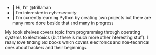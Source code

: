 - 👋 Hi, I’m @trillaman
- 👀 I’m interested in cybersecurity
- 🌱 I’m currently learning Python by creating own projects but there are many more done beside that and many in progress

My book shelves covers topic from programming through operating systems to electronics (but there is much more other interesting stuff).
I really love finding old books which covers electronics and non-technical ones about hackers and their beginnings.

<!---
trillaman/trillaman is a ✨ special ✨ repository because its `README.md` (this file) appears on your GitHub profile.
You can click the Preview link to take a look at your changes.
--->
